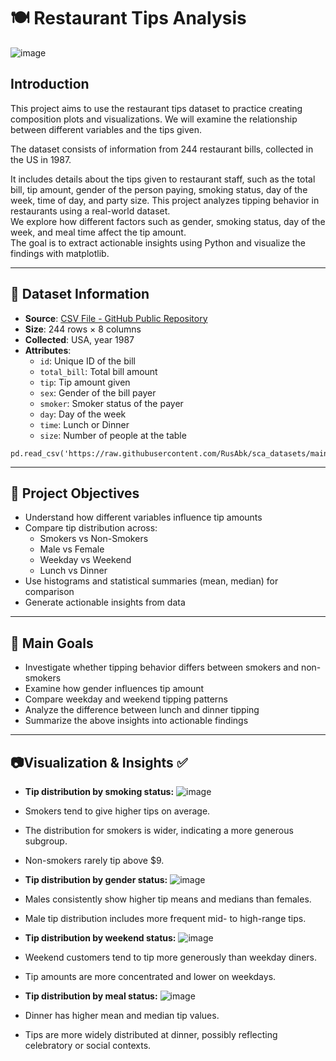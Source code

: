 # 🍽️ Restaurant Tips Analysis
![image](https://github.com/user-attachments/assets/075aed6c-b3ab-4f86-8b18-b744fae76a44)

## Introduction
This project aims to use the restaurant tips dataset to practice creating composition plots and visualizations. We will examine the relationship between different variables and the tips given.

The dataset consists of information from 244 restaurant bills, collected in the US in 1987.

It includes details about the tips given to restaurant staff, such as the total bill, tip amount, gender of the person paying, smoking status, day of the week, time of day, and party size.
This project analyzes tipping behavior in restaurants using a real-world dataset.  
We explore how different factors such as gender, smoking status, day of the week, and meal time affect the tip amount.  
The goal is to extract actionable insights using Python and visualize the findings with matplotlib.

---

## 📂 Dataset Information

- **Source**: [CSV File - GitHub Public Repository](https://raw.githubusercontent.com/RusAbk/sca_datasets/main/tips.csv)
- **Size**: 244 rows × 8 columns
- **Collected**: USA, year 1987
- **Attributes**:
  - `id`: Unique ID of the bill
  - `total_bill`: Total bill amount
  - `tip`: Tip amount given
  - `sex`: Gender of the bill payer
  - `smoker`: Smoker status of the payer
  - `day`: Day of the week
  - `time`: Lunch or Dinner
  - `size`: Number of people at the table
```
pd.read_csv('https://raw.githubusercontent.com/RusAbk/sca_datasets/main/tips.csv')
```

---

## 🎯 Project Objectives
- Understand how different variables influence tip amounts
- Compare tip distribution across:
  - Smokers vs Non-Smokers
  - Male vs Female
  - Weekday vs Weekend
  - Lunch vs Dinner
- Use histograms and statistical summaries (mean, median) for comparison
- Generate actionable insights from data

---

## 🎯 Main Goals
- Investigate whether tipping behavior differs between smokers and non-smokers
- Examine how gender influences tip amount
- Compare weekday and weekend tipping patterns
- Analyze the difference between lunch and dinner tipping
- Summarize the above insights into actionable findings

---

## 📷Visualization & Insights ✅
 
- **Tip distribution by smoking status:**
![image](https://github.com/user-attachments/assets/07f3f3ce-c546-46ea-8d65-3f206d2c0fbe)
- Smokers tend to give higher tips on average.
- The distribution for smokers is wider, indicating a more generous subgroup.
- Non-smokers rarely tip above $9.
  
- **Tip distribution by gender status:**
![image](https://github.com/user-attachments/assets/296202b9-ef5f-402c-8a8b-fef7fee0137c)
- Males consistently show higher tip means and medians than females.
- Male tip distribution includes more frequent mid- to high-range tips.

- **Tip distribution by weekend status:**
![image](https://github.com/user-attachments/assets/7c85e58d-94db-44c7-923e-eebc18648508)
- Weekend customers tend to tip more generously than weekday diners.
- Tip amounts are more concentrated and lower on weekdays.

- **Tip distribution by meal status:**
![image](https://github.com/user-attachments/assets/14ded6b8-003b-42d4-a841-062a2f3cffb7)
- Dinner has higher mean and median tip values.
- Tips are more widely distributed at dinner, possibly reflecting celebratory or social contexts.




